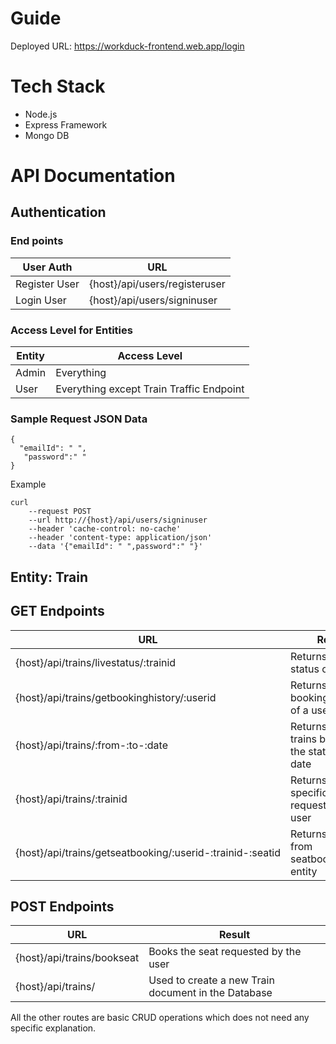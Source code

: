 # Guide
Deployed URL: https://workduck-frontend.web.app/login
# Tech Stack
- Node.js
- Express Framework
- Mongo DB

# API Documentation

## Authentication 
### End points
| User Auth |   URL |
|-----------|--------|
| Register User | {host}/api/users/registeruser|
| Login User | {host}/api/users/signinuser|

### Access Level for Entities
| Entity | Access Level |
|--------|--------------|
| Admin | Everything |
| User | Everything except Train Traffic Endpoint |

### Sample Request JSON Data
```
{
  "emailId": " ",
   "password":" "
}
```
Example
```
curl 
    --request POST 
    --url http://{host}/api/users/signinuser 
    --header 'cache-control: no-cache' 
    --header 'content-type: application/json' 
    --data '{"emailId": " ",password":" "}'
```
## Entity: Train
## GET Endpoints

|   URL | Result |
|--------|---------|
| {host}/api/trains/livestatus/:trainid | Returns the live status of the train |
| {host}/api/trains/getbookinghistory/:userid | Returns the seat booking history of a user |
| {host}/api/trains/:from-:to-:date | Returns all the trains based on the station and date |
| {host}/api/trains/:trainid | Returns a specific train requested by the user |
| {host}/api/trains/getseatbooking/:userid-:trainid-:seatid | Returns the data from seatbookingdetail entity |


## POST Endpoints

|   URL | Result |
|--------|---------|
| {host}/api/trains/bookseat | Books the seat requested by the user |
| {host}/api/trains/ | Used to create a new Train document in the Database |


All the other routes are basic CRUD operations which does not need any specific explanation.

